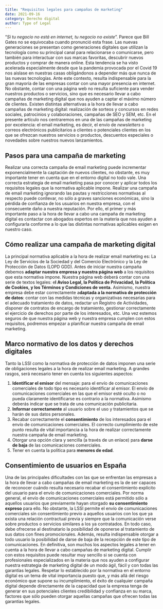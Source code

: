 ```yaml
---
title: "Requisitos legales para campañas de marketing"
date: 2021-09-16
category: Derecho digital
author: Type of Legal
---
```


“_Si tu negocio no está en internet, tu negocio no existe_”. Parece que Bill Gates no se equivocaba cuando pronunció esta frase. Las nuevas generaciones se presentan como generaciones digitales que utilizan la tecnología como su principal canal para relacionarse o comunicarse, pero también para interactuar con sus marcas favoritas, descubrir nuevos productos y comprar de manera online. Esta tendencia se ha visto acelerada especialmente desde que la pandemia provocada por el Covid 19 nos aislase en nuestras casas obligándonos a depender más que nunca de las nuevas tecnologías. Ante este contexto, resulta indispensable para la gran mayoría de las empresas contar con una mayor presencia en internet. No obstante, contar con una página web no resulta suficiente para vender nuestros productos o servicios, sino que es necesario llevar a cabo campañas de marketing digital que nos ayuden a captar el máximo número de clientes. Existen distintas alternativas a la hora de llevar a cabo campañas de marketing digital: realización de sorteos y concursos en redes sociales, patrocinios y colaboraciones, campañas de SEO y SEM, etc. En el presente artículo nos centraremos en una de las campañas de marketing por excelencia: el email marketing, es decir, el envío de _newsletters_ o correos electrónicos publicitarios a clientes o potenciales clientes en los que se ofrezcan nuestros servicios o productos, descuentos especiales o novedades sobre nuestros nuevos lanzamientos.

**Pasos para una campaña de marketing**
---------------------------------------

Realizar una correcta campaña de email marketing puede incrementar exponencialmente la captación de nuevos clientes, no obstante, es muy importante tener en cuenta que en el entorno digital no todo vale. Una correcta estrategia de email marketing pasa por conocer y aplicar todos los requisitos legales que la normativa aplicable impone. Realizar una campaña de email marketing ignorando las pautas y restricciones normativas al respecto puede conllevar, no sólo a graves sanciones económicas, sino la pérdida de confianza de los usuarios en nuestra empresa, con el consecuente daño a nuestra reputación. Por ello, el primer y más importante paso a la hora de llevar a cabo una campaña de marketing digital es contactar con abogados expertos en la materia que nos ayuden a configurarla conforme a lo que las distintas normativas aplicables exigen en nuestro caso.

**Cómo realizar una campaña de marketing digital**
--------------------------------------------------

La principal normativa aplicable a la hora de realizar email marketing es: La Ley de Servicios de la Sociedad y del Comercio Electrónico y la Ley de Protección de Datos (LOPD GDD). Antes de iniciar nuestra campaña debemos **adaptar nuestra empresa y nuestra página web** a los requisitos que esta normativa impone. Nuestra página web deberá contar con una serie de textos legales: e**l Aviso Legal, la Política de Privacidad, la Política de Cookies, y los Términos y Condiciones de venta.** Asimismo, nuestra empresa debe estar correctamente a**daptada a la normativa de protección de datos**: contar con las medidas técnicas y organizativas necesarias para el adecuado tratamiento de datos, redactar un Registro de Actividades, disponer de contratos de encargo de tratamiento, gestionar correctamente el ejercicio de derechos por parte de los interesados, etc. Una vez estemos seguros de que nuestra página web y nuestra empresa cumplen con estos requisitos, podremos empezar a planificar nuestra campaña de email marketing.

Marco normativo de los datos y derechos digitales
-------------------------------------------------

Tanto la LSSI como la normativa de protección de datos imponen una serie de obligaciones legales a la hora de realizar email marketing. A grandes rasgos, será necesario tener en cuenta los siguientes aspectos:

1.  **Identificar el emisor** del mensaje: para el envío de comunicaciones comerciales de todo tipo es necesario identificar al emisor. El envío de comunicaciones comerciales en las que el emisor esté oculto o no pueda claramente identificarse es contrario a la normativa. Asimismo deberás indicar que se trata de una comunicación publicitaria.
2.  **Informar correctamente** al usuario sobre el uso y tratamientos que se harán de sus datos personales.
3.  Recabar correctamente el **consentimiento** de los interesados para el envío de comunicaciones comerciales. El correcto cumplimiento de este punto resulta de vital importancia a la hora de realizar correctamente nuestra campaña de email marketing.
4.  Otorgar una opción clara y sencilla (a través de un enlace) para **darse de baja** de las comunicaciones comerciales.
5.  Tener en cuenta la política para **menores de edad**.

Consentimiento de usuarios en España
------------------------------------

Una de las principales dificultades con las que se enfrentan las empresas a la hora de llevar a cabo campañas de email marketing es la de ser capaces de reconocer cuándo resulta necesario recabar el consentimiento explícito del usuario para el envío de comunicaciones comerciales. Por norma general, el envío de comunicaciones comerciales está permitido sólo a aquellos usuarios que previamente hayan otorgado **su consentimiento expreso** para ello. No obstante, la LSSI permite el envío de comunicaciones comerciales sin consentimiento previo a aquellos usuarios con los que ya exista una relación contractual previa y siempre que la comunicación verse sobre productos o servicios similares a los ya contratados. En todo caso, debe ofrecerse al destinatario la posibilidad de oponerse al tratamiento de sus datos con fines promocionales. Además, resulta indispensable otorgar a todo usuario la posibilidad de darse de baja de la recepción de este tipo de comunicaciones. En definitiva, son muchos los aspectos legales a tener en cuenta a la hora de llevar a cabo campañas de marketing digital. Cumplir con estos requisitos puede resultar muy sencillo si se cuenta con profesionales especializados en la materia que nos ayuden a configurar nuestra estrategia de marketing digital de un modo ágil, fácil y con todas las garantías legales. Respetar lo establecido por la normativa en el entorno digital es un tema de vital importancia puesto que, y más allá del riesgo económico que supone su incumplimiento, el éxito de cualquier campaña digital depende directamente de la capacidad que la empresa tenga de generar en sus potenciales clientes credibilidad y confianza en su marca, factores que sólo pueden otorgar aquellas campañas que ofrecen todas las garantías legales.

